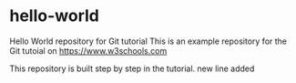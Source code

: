 # hello-world
Hello World repository for Git tutorial
This is an example repository for the Git tutoial on https://www.w3schools.com

This repository is built step by step in the tutorial.
new line added
